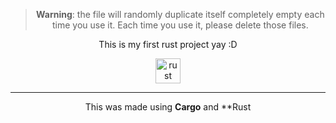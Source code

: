<div align="center">

> **Warning**: the file will randomly duplicate itself completely empty each time you use it. Each time you use it, please delete those files.




This is my first rust project yay :D


<img src="https://skillicons.dev/icons?i=rust" alt="rust" height="40"/>

------------------------------------------------------------------------

This was made using **Cargo** and **Rust
